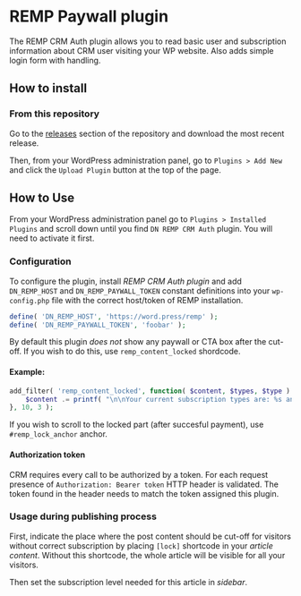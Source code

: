 # REMP Paywall plugin

The REMP CRM Auth plugin allows you to read basic user and subscription information about CRM user visiting your WP website. Also adds simple login form with handling.

## How to install

### From this repository

Go to the [releases](https://github.com/remp2020/dn-remp-paywall/releases) section of the repository and download the most recent release.

Then, from your WordPress administration panel, go to `Plugins > Add New` and click the `Upload Plugin` button at the top of the page.

## How to Use

From your WordPress administration panel go to `Plugins > Installed Plugins` and scroll down until you find `DN REMP CRM Auth` plugin. You will need to activate it first.

### Configuration

To configure the plugin, install *REMP CRM Auth plugin* and add `DN_REMP_HOST` and `DN_REMP_PAYWALL_TOKEN` constant definitions into your `wp-config.php` file with the correct host/token of REMP installation. 

```php
define( 'DN_REMP_HOST', 'https://word.press/remp' );
define( 'DN_REMP_PAYWALL_TOKEN', 'foobar' );
```

By default this plugin *does not* show any paywall or CTA box after the cut-off. If you wish to do this, use `remp_content_locked` shordcode.

#### Example:

```php
add_filter( 'remp_content_locked', function( $content, $types, $type ) {
    $content .= printf( "\n\nYour current subscription types are: %s and you are missing %s to see the whole article.", join( ', ', $types ), $type );
}, 10, 3 );
```

If you wish to scroll to the locked part (after succesful payment), use `#remp_lock_anchor` anchor.

#### Authorization token

CRM requires every call to be authorized by a token. For each request presence of `Authorization: Bearer token` HTTP header is validated. The token found in the header needs to match the token assigned this plugin.

### Usage during publishing process

First, indicate the place where the post content should be cut-off for visitors without correct subscription by placing `[lock]` shortcode in your *article content*. Without this shortcode, the whole article will be visible for all your visitors.

Then set the subscription level needed for this article in *sidebar*.
